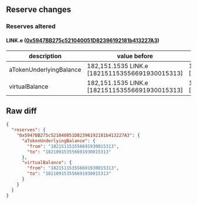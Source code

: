 ## Reserve changes

### Reserves altered

#### LINK.e ([0x5947BB275c521040051D82396192181b413227A3](https://snowtrace.io/address/0x5947BB275c521040051D82396192181b413227A3))

| description | value before | value after |
| --- | --- | --- |
| aTokenUnderlyingBalance | 182,151.1535 LINK.e [182151153556691930015313] | 182,109.1535 LINK.e [182109153556691930015313] |
| virtualBalance | 182,151.1535 LINK.e [182151153556691930015313] | 182,109.1535 LINK.e [182109153556691930015313] |


## Raw diff

```json
{
  "reserves": {
    "0x5947BB275c521040051D82396192181b413227A3": {
      "aTokenUnderlyingBalance": {
        "from": "182151153556691930015313",
        "to": "182109153556691930015313"
      },
      "virtualBalance": {
        "from": "182151153556691930015313",
        "to": "182109153556691930015313"
      }
    }
  }
}
```